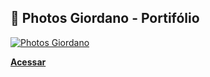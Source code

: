 ## 📸 Photos Giordano - Portifólio



[![Photos Giordano](http://photosgiordano.com/img/misc/preview.png)](http://photosgiordano.com/)

**[Acessar](http://photosgiordano.com/)**
